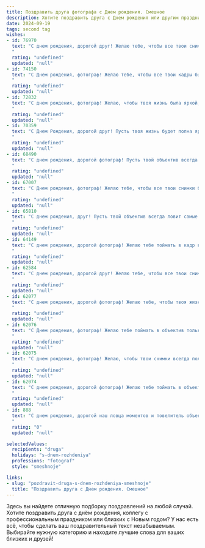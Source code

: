 ```yaml
---
title: Поздравить друга фотографа c Днем рождения. Смешное
description: Хотите поздравить друга c Днем рождения или другим праздником? Наш ИИ создаст незабываемое поздравление, а вы обязательно выделитесь среди других.  
date: 2024-09-19
tags: second tag
wishes:
- id: 76970
  text: "С днем рождения, дорогой друг! Желаю тебе, чтобы все твои снимки были шедеврами, а клиенты – благодарными моделями. Пусть твоя камера всегда будет заряжена, а объектив – чист, чтобы в твою жизнь попадали только удачные кадры!
  "
  rating: "undefined"
  updated: "null"
- id: 74150
  text: "С Днем рождения, фотограф! Желаю тебе, чтобы все твои кадры были удачными, а клиенты - довольными, особенно те, кому ты \"ловко\" подправляешь фотошопом морщины и килограммы! 😉
  "
  rating: "undefined"
  updated: "null"
- id: 72832
  text: "С днем рождения, фотограф! Желаю, чтобы твоя жизнь была яркой, как твоя вспышка, а фотографии получались такими же шедевральными, как ты сам! 😉
  "
  rating: "undefined"
  updated: "null"
- id: 70359
  text: "С Днем Рождения, дорогой друг! Пусть твоя жизнь будет полна ярких кадров, а лица на них всегда улыбаются!  😉  Надеюсь, ты не устал фотографировать всех вокруг, ведь теперь твоя очередь позировать под объективами!  😜
  "
  rating: "undefined"
  updated: "null"
- id: 68490
  text: "С днем рождения, дорогой фотограф! Пусть твой объектив всегда ловит только удачные кадры, а жизнь будет полна ярких моментов, которые ты будешь мастерски запечатлевать! 😜
  "
  rating: "undefined"
  updated: "null"
- id: 67007
  text: "С Днем рождения, фотограф! Желаю тебе, чтобы все твои снимки были шедеврами, а твои модели - всегда в отличной форме! Ну, а если серьезно, пусть твоя жизнь будет полна ярких моментов, которые ты будешь ловить в объектив, как самые удачные кадры!
  "
  rating: "undefined"
  updated: "null"
- id: 65810
  text: "С днем рождения, друг! Пусть твой объектив всегда ловит самые яркие моменты, а твоя вспышка освещает только счастливые лица! Желаю тебе миллион лайков, море вдохновения и, конечно, удачных кадров, которые будут радовать тебя и всех вокруг! 😜📸🎉
  "
  rating: "undefined"
  updated: "null"
- id: 64149
  text: "С днем рождения, дорогой фотограф! Желаю тебе поймать в кадр все самые яркие моменты жизни, но не забывай, что лучшие снимки получаются, когда ты сам в кадре! 😉🎉
  "
  rating: "undefined"
  updated: "null"
- id: 62584
  text: "С днем рождения, дорогой друг! Желаю тебе, чтобы все твои снимки были \"шедевры\", а все модели - \"счастливы\" от твоих творений! 😉  Пусть в твоей жизни будет много ярких моментов, которые ты сможешь запечатлеть на пленку, а твоя камера всегда будет заряжена позитивом! 🎉🎂
  "
  rating: "undefined"
  updated: "null"
- id: 62077
  text: "С днем рождения, дорогой фотограф! Желаю тебе, чтобы твоя жизнь была такой же яркой и насыщенной, как твои снимки, а твой фотоаппарат всегда ловил самые лучшие моменты!
  "
  rating: "undefined"
  updated: "null"
- id: 62076
  text: "С Днем рождения, фотограф! Желаю тебе поймать в объектив только лучшие моменты жизни, а не неудачные кадры с котиком! 😉
  "
  rating: "undefined"
  updated: "null"
- id: 62075
  text: "С днем рождения, фотограф! Желаю, чтобы твои снимки всегда получались шедеврами, а модели никогда не жаловались на то, что ты их \"засветил\" 😜
  "
  rating: "undefined"
  updated: "null"
- id: 62074
  text: "С днем рождения, дорогой фотограф! Желаю тебе поймать в объектив столько крутых кадров, чтобы твоя память не вмещала их все, и чтобы твоя камера никогда не разряжалась, пока ты не получишь идеальный снимок!
  "
  rating: "undefined"
  updated: "null"
- id: 888
  text: "С днем рождения, дорогой наш ловца моментов и повелитель объектива! Желаем тебе, чтобы в твоей жизни всегда было место для шедевра, а клиенты выстраивались в очередь за билетами на твои персональные выставки! Пусть вдохновение никогда не покидает твою творческую душу, а вспышка фотоаппарата всегда освещает путь к новым вершинам мастерства! И, конечно, побольше тебе благодарных моделей, которые умеют позировать без «сделай меня покрасивее»!
  "
  rating: "0"
  updated: "null"

selectedValues:
  recipients: "druga"
  holidays: "s-dnem-rozhdeniya"
  professions: "fotograf"
  style: "smeshnoje"

links:
- slug: "pozdravit-druga-s-dnem-rozhdeniya-smeshnoje"
  title: "Поздравить друга c Днем рождения. Смешное"
---
```


Здесь вы найдете отличную подборку поздравлений на любой случай. 
Хотите поздравить друга с днём рождения, коллегу с профессиональным праздником или близких с Новым годом? У нас есть всё, чтобы сделать ваш поздравительный текст незабываемым. Выбирайте нужную категорию и находите лучшие слова для ваших близких и друзей!
